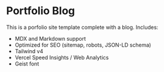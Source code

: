# Portfolio Blog

This is a porfolio site template complete with a blog. Includes:

- MDX and Markdown support
- Optimized for SEO (sitemap, robots, JSON-LD schema)
- Tailwind v4
- Vercel Speed Insights / Web Analytics
- Geist font

